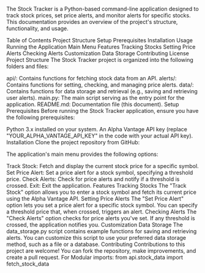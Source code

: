 The Stock Tracker is a Python-based command-line application designed to track stock prices, set price alerts, and monitor alerts for specific stocks. This documentation provides an overview of the project's structure, functionality, and usage.

Table of Contents
Project Structure
Setup
Prerequisites
Installation
Usage
Running the Application
Main Menu
Features
Tracking Stocks
Setting Price Alerts
Checking Alerts
Customization
Data Storage
Contributing
License
Project Structure
The Stock Tracker project is organized into the following folders and files:

api/: Contains functions for fetching stock data from an API.
alerts/: Contains functions for setting, checking, and managing price alerts.
data/: Contains functions for data storage and retrieval (e.g., saving and retrieving user alerts).
main.py: The main script serving as the entry point for the application.
README.md: Documentation file (this document).
Setup
Prerequisites
Before running the Stock Tracker application, ensure you have the following prerequisites:

Python 3.x installed on your system.
An Alpha Vantage API key (replace "YOUR_ALPHA_VANTAGE_API_KEY" in the code with your actual API key).
Installation
Clone the project repository from GitHub:

The application's main menu provides the following options:

Track Stock: Fetch and display the current stock price for a specific symbol.
Set Price Alert: Set a price alert for a stock symbol, specifying a threshold price.
Check Alerts: Check for price alerts and notify if a threshold is crossed.
Exit: Exit the application.
Features
Tracking Stocks
The "Track Stock" option allows you to enter a stock symbol and fetch its current price using the Alpha Vantage API.
Setting Price Alerts
The "Set Price Alert" option lets you set a price alert for a specific stock symbol. You can specify a threshold price that, when crossed, triggers an alert.
Checking Alerts
The "Check Alerts" option checks for price alerts you've set. If any threshold is crossed, the application notifies you.
Customization
Data Storage
The data_storage.py script contains example functions for saving and retrieving alerts. You can customize this script to use your preferred data storage method, such as a file or a database.
Contributing
Contributions to this project are welcome! You can fork the repository, make improvements, and create a pull request.
For Modular imports: from api.stock_data import fetch_stock_data
